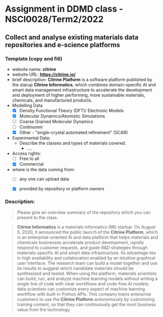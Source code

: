 # Assignment in DDMD class - NSCI0028/Term2/2022

## Collect and analyse existing materials data repositories and e-science platforms 

### Template (copy and fill) 
* website name: **citrine**
* website URL:  **https://citrine.io/**
* brief description: **Citrine Platform** is a software platform published by the starup **Citrine Informatics**, which combines domain-specific AI and smart data management infrastructure to accelerate the development and deployment of higher performing, more sustainable materials, chemicals, and manufactured products.
* Modelling Data 
  - [x] Density Functional Theory (DFT)/ Electronic Models
  - [X] Molecular Dynamics/Atomistic Simulations
  - [ ] Coarse Grained Molecular Dynamics
  - [ ] Continumm 
  - [x] Other
        - "single-crystal automated refinement" (SCAR)
* Experimental Data: 
  * Describe the classes and types of materials covered. 
    *  ....
* Access rights: 
  - [ ] Free to all 
  - [X] Commercial 
* where is the data coming from:  
  - [ ] any one can upload data 
  - [X] provided by repository or platform owners
 
 
 ### Description:
> Please give an overview summary of the repository which you can present to the class. 

> **Citrine Informatics** is a materials informatics (MI) startup. On August 5, 2020, it announced the public launch of the **Citrine Platform**, which is an enterprise-oriented AI and data platform that helps materials and chemicals businesses accelerate product development, rapidly respond to customer requests, and guide R&D strategies through materials-specific AI and smart data infrastructure. Its advantage lies in high availability and collaboration enabled by an intuitive graphical user interface. The research team can build a model together and use its results to suggest which candidate materials should be synthesized and tested. When using the platform, materials scientists can build, run, and analyze machine learning models without writing a single line of code with clear workflows and code-free AI models; data scientists can customize every aspect of machine learning workflow with built-in Python APIs. This company trains enterprise customers to use the **Citrine Platform** autonomously by customizing training content, so that they can continuously get the most business value from the technology.
